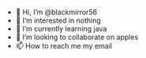 - 👋 Hi, I’m @blackmirror56
- 👀 I’m interested in nothing
- 🌱 I’m currently learning java
- 💞️ I’m looking to collaborate on apples
- 📫 How to reach me my email

<!---
blackmirror56/blackmirror56 is a ✨ special ✨ repository because its `README.md` (this file) appears on your GitHub profile.
You can click the Preview link to take a look at your changes.
--->
